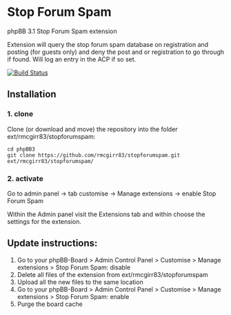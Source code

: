 Stop Forum Spam
===============

phpBB 3.1 Stop Forum Spam extension

Extension will query the stop forum spam database on registration and posting (for guests only) and deny the post and or registration to go through if found. Will log an entry in the ACP if so set.

[![Build Status](https://travis-ci.org/rmcgirr83/stopforumspam.svg?branch=master)](https://travis-ci.org/rmcgirr83/stopforumspam)

## Installation

### 1. clone
Clone (or download and move) the repository into the folder ext/rmcgirr83/stopforumspam:

```
cd phpBB3
git clone https://github.com/rmcgirr83/stopforumspam.git ext/rmcgirr83/stopforumspam/
```

### 2. activate
Go to admin panel -> tab customise -> Manage extensions -> enable Stop Forum Spam

Within the Admin panel visit the Extensions tab and within choose the settings for the extension.

## Update instructions:
1. Go to your phpBB-Board > Admin Control Panel > Customise > Manage extensions > Stop Forum Spam: disable
2. Delete all files of the extension from ext/rmcgirr83/stopforumspam
3. Upload all the new files to the same location
4. Go to your phpBB-Board > Admin Control Panel > Customise > Manage extensions > Stop Forum Spam: enable
5. Purge the board cache
